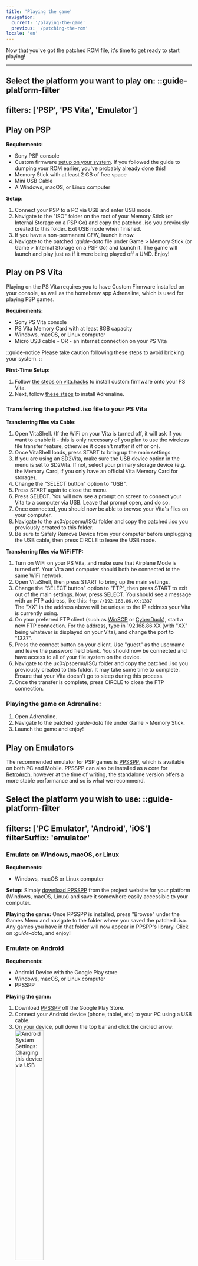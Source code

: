 ```yaml
---
title: 'Playing the game'
navigation:
  current: '/playing-the-game'
  previous: '/patching-the-rom'
locale: 'en'
---
```


Now that you've got the patched ROM file, it's time to get ready to start playing!

---

**Select the platform you want to play on:**
::guide-platform-filter
---
filters: ['PSP', 'PS Vita', 'Emulator']
---

<div class="platform-filtered platform-psp">

## Play on PSP

**Requirements:**
* Sony PSP console
* Custom firmware [setup on your system](https://www.pspunk.com/psp-cfw/). If you followed the guide to dumping your ROM earlier, you've probably already done this!
* Memory Stick with at least 2 GB of free space
* Mini USB Cable
* A Windows, macOS, or Linux computer

**Setup:**
1. Connect your PSP to a PC via USB and enter USB mode.
2. Navigate to the "ISO" folder on the root of your Memory Stick (or Internal Storage on a PSP Go) and copy the patched .iso you previously created to this folder. Exit USB mode when finished.
3. If you have a non-permanent CFW, launch it now.
4. Navigate to the patched *:guide-data* file under Game > Memory Stick (or Game > Internal Storage on a PSP Go) and launch it. The game will launch and play just as if it were being played off a UMD. Enjoy!


</div>

<div class="platform-filtered platform-ps_vita">

## Play on PS Vita
Playing on the PS Vita requires you to have Custom Firmware installed on your console, as well as the homebrew app Adrenaline, which is used for playing PSP games.

**Requirements:**
* Sony PS Vita console 
* PS Vita Memory Card with at least 8GB capacity
* Windows, macOS, or Linux computer
* Micro USB cable - OR - an internet connection on your PS Vita


::guide-notice
Please take caution following these steps to avoid bricking your system.
::

**First-Time Setup:**
1. Follow [the steps on vita.hacks](https://vita.hacks.guide/) to install custom firmware onto your PS Vita.
2. Next, follow [these steps](https://vita.hacks.guide/adrenaline.html) to install Adrenaline.

### Transferring the patched .iso file to your PS Vita

**Transferring files via Cable:**
1. Open VitaShell. (If the WiFi on your Vita is turned off, it will ask if you want to enable it - this is only necessary of you plan to use the wireless file transfer feature, otherwise it doesn't matter if off or on).
2. Once VitaShell loads, press START to bring up the main settings.
3. If you are using an SD2Vita, make sure the USB device option in the menu is set to SD2Vita. If not, select your primary storage device (e.g. the Memory Card, if you only have an official Vita Memory Card for storage).
4. Change the "SELECT button" option to "USB".
5. Press START again to close the menu.
6. Press SELECT. You will now see a prompt on screen to connect your Vita to a computer via USB. Leave that prompt open, and do so.
7. Once connected, you should now be able to browse your Vita's files on your computer.
8. Navigate to the ux0:/pspemu/ISO/ folder and copy the patched .iso you previously created to this folder. 
9. Be sure to Safely Remove Device from your computer before unplugging the USB cable, then press CIRCLE to leave the USB mode.

**Transferring files via WiFi FTP:**
1. Turn on WiFi on your PS Vita, and make sure that Airplane Mode is turned off. Your Vita and computer should both be connected to the same WiFi network.
2. Open VitaShell, then press START to bring up the main settings. 
3. Change the "SELECT button" option to "FTP", then press START to exit out of the main settings. Now, press SELECT. You should see a message with an FTP address, like this:
`ftp://192.168.86.XX:1337`
<br />The "XX" in the address above will be unique to the IP address your Vita is currently using.
4. On your preferred FTP client (such as [WinSCP](https://winscp.net/eng/index.php) or [CyberDuck](https://cyberduck.io/)), start a new FTP connection. For the address, type in 192.168.86.XX (with "XX" being whatever is displayed on your Vita), and change the port to "1337". 
5. Press the connect button on your client. Use "guest" as the username and leave the  password field blank. You should now be connected and have access to all of your file system on the device.
6. Navigate to the ux0:/pspemu/ISO/ folder and copy the patched .iso you previously created to this folder. It may take some time to complete. Ensure that your Vita doesn't go to sleep during this process.
7. Once the transfer is complete, press CIRCLE to close the FTP connection.

### Playing the game on Adrenaline:
1. Open Adrenaline.
2. Navigate to the patched *:guide-data* file under Game > Memory Stick.
3. Launch the game and enjoy! 

</div>

<div class="platform-filtered platform-emulator">

## Play on Emulators

The recommended emulator for PSP games is [PPSSPP](https://www.ppsspp.org/), which is available on both PC and Mobile. PPSSPP can also be installed as a core for [RetroArch](https://www.retroarch.com/), however at the time of writing, the standalone version offers a more stable performance and so is what we recommend.

**Select the platform you wish to use:**
::guide-platform-filter
---
filters: ['PC Emulator', 'Android', 'iOS']
filterSuffix: 'emulator'
---

<div class="platform-filtered platform-pc_emulator">

### Emulate on Windows, macOS, or Linux

**Requirements:**
* Windows, macOS or Linux computer

**Setup:**
Simply [download PPSSPP](https://www.ppsspp.org/download/) from the project website for your platform (Windows, macOS, Linux) and save it somewhere easily accessible to your computer.

**Playing the game:**
Once PPSSPP is installed, press "Browse" under the Games Menu and navigate to the folder where you saved the patched .iso. Any games you have in that folder will now appear in PPSPP's library. Click on *:guide-data*, and enjoy!

</div>

<div class="platform-filtered platform-android">

### Emulate on Android

**Requirements:**
* Android Device with the Google Play store
* Windows, macOS, or Linux computer
* PPSSPP

**Playing the game:**
1. Download [PPSSPP](https://play.google.com/store/apps/details?id=org.ppsspp.ppsspp) off the Google Play Store.
2. Connect your Android device (phone, tablet, etc) to your PC using a USB cable. 
3. On your device, pull down the top bar and click the circled arrow:<br /><img src="https://www.ppsspp.org/static/img/guide_files/step1.png" alt="Android System Settings: Charging this device via USB" width="40%" height="40%"><br />
4. Press "Tap for more options". This will take you to the USB Preferences screen, where you can enable file sharing.<br />
<img src="https://www.ppsspp.org/static/img/guide_files/step3.png" alt="Android USB Preferences Menu. The File transfer / Android Auto setting has been enabled." width="40%" height="40%">
5. On your PC, you'll now be able to see your device's storage in the Explorer:<br />
<img src="https://www.ppsspp.org/static/img/guide_files/step4.png" alt="A Navigation Pane showing a connected Android device.">
6. Copy over the patched .iso file you created earlier to somewhere easy to remember - for example, create a folder called "PSP ISO" and copy the .iso file there.
7. Start PPSSPP, navigate to your patched *:guide-data* on the Games tab, then tap the game and enjoy!

You may also wish to connect a game controller to your Android device to improve your gameplay experience. You can configure your controller in PPSSPP by going to Settings > Controls > Control Mapping.
 

*Guide and images courtesy of [ppsspp.org/docs](https://www.ppsspp.org/docs/getting-started/installing-games-android/) contributors.*

</div>

<div class="platform-filtered platform-ios">
Note that the standalone version of PPSSPP is currently only available for iPhone and iPad.

### Emulate on iOS / iPadOS

**Requirements:**
* iOS / iPadOS Device (iPhone, iPad, iPod Touch)
* Mac or Windows computer
* PPSSPP

**Playing the game:**
1. Download [PPSSPP](https://apps.apple.com/us/app/ppsspp-psp-emulator/id6496972903) off the App Store.
2. Connect your iOS device (iPhone or iPad) via USB to your PC.
3. Open the device in Finder. Click the Files tab, then you should see PPSSPP and/or PPSSPP Gold listed.
4. Drag the patched .iso you created earlier into the app.
5. After this, the .iso files will be located on the virtual "memory stick". Just pick the the patched *:guide-data* from the Games tab (click Home if you can't find the files), and enjoy!

You may also wish to [connect a game controller to your iPhone](https://support.apple.com/en-gb/guide/iphone/iph9d38dd45f/ios) to improve your gameplay experience. You can then configure your controller in PPSSPP by going to Settings > Controls > Control Mapping.
 
</div>

::

</div>
